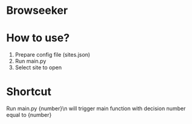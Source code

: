 # Browseeker

# How to use?
 1. Prepare config file (sites.json)
 2. Run main.py
 3. Select site to open

# Shortcut
 Run main.py {number}\n
 will trigger main function with decision number equal to {number}
